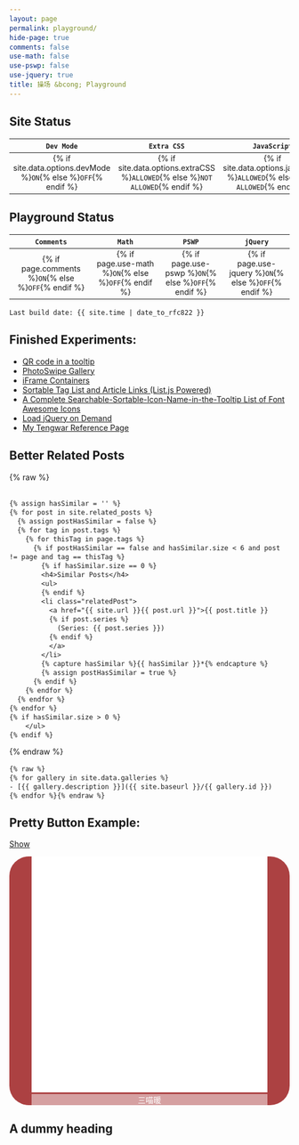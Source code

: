 ```yaml
---
layout: page
permalink: playground/
hide-page: true
comments: false
use-math: false
use-pswp: false
use-jquery: true
title: 操场 &bcong; Playground
---
```


## Site Status

| `Dev Mode` | `Extra CSS` | `JavaScript` | 
|:----------:|:-----------:|:------------:|
|{% if site.data.options.devMode %}`ON`{% else %}`OFF`{% endif %} | {% if site.data.options.extraCSS %}`ALLOWED`{% else %}`NOT ALLOWED`{% endif %} | {% if site.data.options.javaScript %}`ALLOWED`{% else %}`NOT ALLOWED`{% endif %}| 

## Playground Status

| `Comments` |   `Math`   |   `PSWP`   |  `jQuery`  |
|:----------:|:----------:|:----------:|:----------:|
| {% if page.comments %}`ON`{% else %}`OFF`{% endif %} | {% if page.use-math %}`ON`{% else %}`OFF`{% endif %} | {% if page.use-pswp %}`ON`{% else %}`OFF`{% endif %} | {% if page.use-jquery %}`ON`{% else %}`OFF`{% endif %} |

`Last build date: {{ site.time | date_to_rfc822 }}` 

<!-- Activated scripts & CSS -->

<script type="text/javascript" src="/public/js/jquery.qrcode.min.js"></script>
<script type="text/javascript" src="/public/js/list.js"></script>
<script type="text/javascript" src="/public/js/jquery.tooltipster.min.js"></script>
<script type="text/javascript" src="/public/js/jquery-collapse-with-storage.min.js"></script>
<link rel="stylesheet" href="{{ site.baseurl }}/public/css/tooltipster/tooltipster.css"/>
<link rel="stylesheet" href="{{ site.baseurl }}/public/css/tooltipster/tooltipster-shadow.css"/>


## Finished Experiments:

<ul class="fa-ul">
  <li><i class="fa-li fa fa-check"></i><a 
  href="{{site.baseurl}}/demo-qr-code-in-tooltip/">QR code in a tooltip</a></li>
  <li><i class="fa-li fa fa-check"></i><a 
  href="{{site.baseurl}}/demo-photoswipe-gallery/">PhotoSwipe Gallery</a></li>
  <li><i class="fa-li fa fa-check"></i><a 
  href="{{site.baseurl}}/demo-iframe-containers/">iFrame Containers</a></li>
  <li><i class="fa-li fa fa-check"></i><a 
  href="{{site.baseurl}}/tags/">Sortable Tag List and Article Links (List.js Powered)</a></li>
  <li><i class="fa-li fa fa-check"></i><a href="{{site.baseurl}}/demo-fa-icon-list/">A Complete Searchable-Sortable-Icon-Name-in-the-Tooltip List of Font Awesome Icons</a></li>
  <li><i class="fa-li fa fa-check"></i><a href="{{site.baseurl}}/demo-jquery-on-demand/">Load jQuery on Demand</a></li>
  <li><i class="fa-li fa fa-check"></i><a href="{{site.baseurl}}/tengwar-reference/">My Tengwar Reference Page</a></li>
</ul>

<div id="relatedposts" data-collapse>
  <h2>Better Related Posts</h2>
{% raw %} 
<pre><code>
{% assign hasSimilar = '' %}
{% for post in site.related_posts %}
  {% assign postHasSimilar = false %}
  {% for tag in post.tags %}
    {% for thisTag in page.tags %}
      {% if postHasSimilar == false and hasSimilar.size < 6 and post != page and tag == thisTag %}
        {% if hasSimilar.size == 0 %}
        &lt;h4&gt;Similar Posts&lt;/h4&gt;
        &lt;ul&gt;
        {% endif %}
        &lt;li class="relatedPost"&gt;
          &lt;a href="{{ site.url }}{{ post.url }}"&gt;{{ post.title }}
          {% if post.series %}
            (Series: {{ post.series }})
          {% endif %}
          &lt;/a&gt;
        &lt;/li&gt;
        {% capture hasSimilar %}{{ hasSimilar }}*{% endcapture %}
        {% assign postHasSimilar = true %}
      {% endif %}
    {% endfor %}
  {% endfor %}
{% endfor %}
{% if hasSimilar.size &gt; 0 %}
    &lt;/ul&gt;
{% endif %}
</code></pre>
{% endraw %}
</div>



    {% raw %}
    {% for gallery in site.data.galleries %}
    - [{{ gallery.description }}]({{ site.baseurl }}/{{ gallery.id }})
    {% endfor %}{% endraw %}

<!--Pretty Button Example-->

## Pretty Button Example: 

<a href="" class="act">Show</a>

<div class="collapsibleContent">
  <div class="imgContainer" style="border-radius: 35px; background-color: #AC4142;">
    <figure class="prettyButton" style="border-radius: 35px;">
    <a href="http://nicholaelaw.github.io" target="_blank">
    <img title="三喵暖"
        src="/assets/images/favicon-white-1024.png" 
        alt="三喵暖"
        style="margin-bottom:0;"/></a>
    <figcaption style="color: #FFFFFF; background-color: rgba(256,256,256,0.5);
        text-align: center;">
        三喵暖</figcaption>
    </figure>
  </div>
</div>
<script>
  $(".act").click(function(){
      
      var val = $(this).text();

  if (val == "Show") {
      $(".collapsibleContent").css('height', '100%');
      $(this).text("Hide");
  } else {
      $(".collapsibleContent").css('height', '0');
      $(this).text("Show");
  }
    return false;
  });
</script>

## A dummy heading